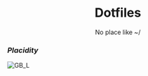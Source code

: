<p align = "center"><h1 align="center">Dotfiles</h1></p>
<p align = "center">No place like ~/</p>

### <i>Placidity</i>
![GB_L](https://github.com/MujtabaAsim/dots/assets/62666332/69129426-2c09-41fe-aa28-7c81f2aeaefd)

